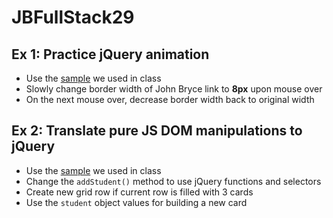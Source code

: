 # JBFullStack29

## Ex 1: Practice jQuery animation

- Use the [sample](jquery_select_elements.html) we used in class
- Slowly change border width of John Bryce link to **8px** upon mouse over 
- On the next mouse over, decrease border width back to original width 

## Ex 2: Translate pure JS DOM manipulations to jQuery

- Use the [sample](bootstrap_cards_grid.html) we used in class
- Change the `addStudent()` method to use jQuery functions and selectors
- Create new grid row if current row is filled with 3 cards
- Use the `student` object values for building a new card

